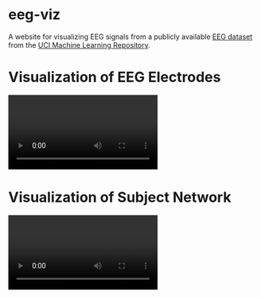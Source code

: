 # eeg-viz
A website for visualizing EEG signals from a publicly available [EEG dataset](https://archive.ics.uci.edu/ml/datasets/eeg+database) from the [UCI Machine Learning Repository](https://archive.ics.uci.edu/ml/index.php).


# Visualization of EEG Electrodes
![Video](/assets/direct_comparison.mp4)


# Visualization of Subject Network
![Video](/assets/subject_net.mp4)
